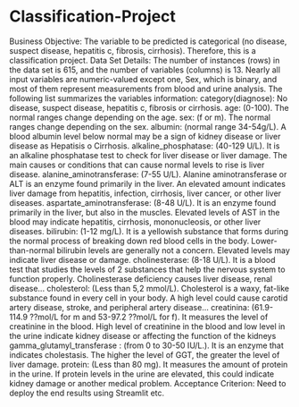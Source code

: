 # Classification-Project
Business Objective:
                    The variable to be predicted is categorical (no disease, suspect disease, hepatitis c, fibrosis, cirrhosis). Therefore, this is a classification project.
Data Set Details: The number of instances (rows) in the data set is 615, and the number of variables (columns) is 13. Nearly all input variables are numeric-valued except one, Sex, which is binary, and most of them represent measurements from blood and urine analysis. The following list summarizes the variables information:
category(diagnose): No disease, suspect disease, hepatitis c, fibrosis or cirrhosis.
age: (0-100). The normal ranges change depending on the age.
sex: (f or m). The normal ranges change depending on the sex.
albumin: (normal range 34-54g/L). A blood albumin level below normal may be a sign of kidney disease or liver disease as Hepatisis o Cirrhosis.
alkaline_phosphatase: (40-129 U/L). It is an alkaline phosphatase test to check for liver disease or liver damage. The main causes or conditions that can cause normal levels to rise is liver disease.
alanine_aminotransferase: (7-55 U/L). Alanine aminotransferase or ALT is an enzyme found primarily in the liver. An elevated amount indicates liver damage from hepatitis, infection, cirrhosis, liver cancer, or other liver diseases.
aspartate_aminotransferase: (8-48 U/L). It is an enzyme found primarily in the liver, but also in the muscles. Elevated levels of AST in the blood may indicate hepatitis, cirrhosis, mononucleosis, or other liver diseases.
bilirubin: (1-12 mg/L). It is a yellowish substance that forms during the normal process of breaking down red blood cells in the body. Lower-than-normal bilirubin levels are generally not a concern. Elevated levels may indicate liver disease or damage.
cholinesterase: (8-18 U/L). It is a blood test that studies the levels of 2 substances that help the nervous system to function properly. Cholinesterase deficiency causes liver disease, renal disease...
cholesterol: (Less than 5,2 mmol/L). Cholesterol is a waxy, fat-like substance found in every cell in your body. A high level could cause carotid artery disease, stroke, and peripheral artery disease...
creatinina: (61.9-114.9 ??mol/L for m and 53-97.2 ??mol/L for f). It measures the level of creatinine in the blood. High level of creatinine in the blood and low level in the urine indicate kidney disease or affecting the function of the kidneys
gamma_glutamyl_transferase : (from 0 to 30-50 IU/L.). It is an enzyme that indicates cholestasis. The higher the level of GGT, the greater the level of liver damage.
protein: (Less than 80 mg). It measures the amount of protein in the urine. If protein levels in the urine are elevated, this could indicate kidney damage or another medical problem.
Acceptance Criterion: 
Need to deploy the end results using Streamlit etc.
